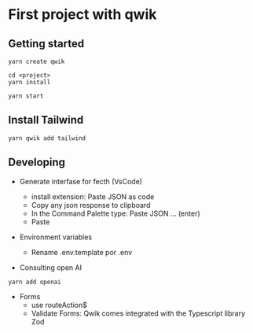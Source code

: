 # First project with qwik

## Getting started

```shell
yarn create qwik

cd <project>
yarn install

yarn start
```

## Install Tailwind

```shell
yarn qwik add tailwind
```

## Developing

- Generate interfase for fecth (VsCode)
  - install extension: Paste JSON as code
  - Copy any json response to clipboard
  - In the Command Palette type: Paste JSON ... (enter)
  - Paste

- Environment variables
  - Rename .env.template por .env  

- Consulting open AI

```shell
yarn add openai
```

- Forms
  - use routeAction$
  - Validate Forms: Qwik comes integrated with the Typescript library Zod
